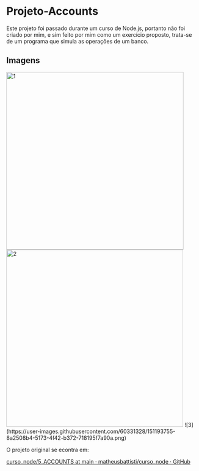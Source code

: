 # Projeto-Accounts

Este projeto foi passado durante um curso de Node.js, portanto não foi criado por mim, e sim feito por mim como um exercício proposto, trata-se de um programa que simula as operações de um banco.



## Imagens

<img src="https://user-images.githubusercontent.com/60331328/151193733-545981ee-0633-4b21-8e8e-991cde59ff00.png" title="" alt="1" width="464">
<img title="" src="https://user-images.githubusercontent.com/60331328/151193747-51f302ba-3a96-4512-a1bb-9f124346b90d.png" alt="2" width="463">
![3](https://user-images.githubusercontent.com/60331328/151193755-8a2508b4-5173-4f42-b372-718195f7a90a.png)

O projeto original se econtra em:

[curso_node/5_ACCOUNTS at main · matheusbattisti/curso_node · GitHub](https://github.com/matheusbattisti/curso_node/tree/main/5_ACCOUNTS)
